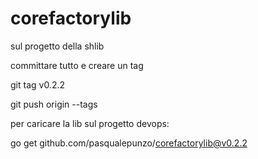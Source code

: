 # corefactorylib

sul progetto della shlib 

committare tutto e creare un tag

git tag v0.2.2

git push origin --tags

 

 

per caricare la lib sul progetto devops:

go get github.com/pasqualepunzo/corefactorylib@v0.2.2